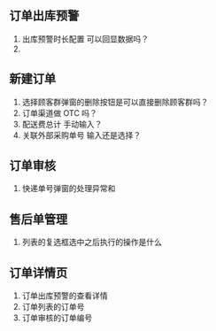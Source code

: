 ## 订单出库预警

1. 出库预警时长配置 可以回显数据吗？
2. 

## 新建订单

1. 选择顾客群弹窗的删除按钮是可以直接删除顾客群吗？
2. 订单渠道做 OTC 吗？
3. 配送费总计 手动输入？
4. 关联外部采购单号  输入还是选择？

## 订单审核

1. 快递单号弹窗的处理异常和

## 售后单管理

1. 列表的复选框选中之后执行的操作是什么





## 订单详情页

1. 订单出库预警的查看详情
2. 订单列表的订单号
3. 订单审核的订单编号